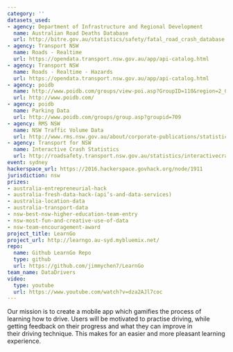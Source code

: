 ```yaml
---
category: ''
datasets_used:
- agency: Department of Infrastructure and Regional Development
  name: Australian Road Deaths Database
  url: http://bitre.gov.au/statistics/safety/fatal_road_crash_database.aspx
- agency: Transport NSW
  name: Roads - Realtime
  url: https://opendata.transport.nsw.gov.au/app/api-catalog.html
- agency: Transport NSW
  name: Roads - Realtime - Hazards
  url: https://opendata.transport.nsw.gov.au/app/api-catalog.html
- agency: poidb
  name: http://www.poidb.com/groups/view-poi.asp?GroupID=110&region=2_0
  url: http://www.poidb.com/
- agency: poidb
  name: Parking Data
  url: http://www.poidb.com/groups/group.asp?groupid=709
- agency: RMS NSW
  name: NSW Traffic Volume Data
  url: http://www.rms.nsw.gov.au/about/corporate-publications/statistics/traffic-volumes/aadt-map/index.html#/?z=6
- agency: Transport for NSW
  name: Interactive Crash Statistics
  url: http://roadsafety.transport.nsw.gov.au/statistics/interactivecrashstats/nsw.html?tabnsw=1
event: sydney
hackerspace_url: https://2016.hackerspace.govhack.org/node/1911
jurisdiction: nsw
prizes:
- australia-entrepreneurial-hack
- australia-fresh-data-hack-(api’s-and-data-services)
- australia-location-data
- australia-transport-data
- nsw-best-nsw-higher-education-team-entry
- nsw-most-fun-and-creative-use-of-data
- nsw-team-encouragement-award
project_title: LearnGo
project_url: http://learngo.au-syd.mybluemix.net/
repo:
  name: Github LearnGo Repo
  type: github
  url: https://github.com/jimmychen7/LearnGo
team_name: DataDrivers
video:
  type: youtube
  url: https://www.youtube.com/watch?v=dza2AJl7coc
---
```


Our mission is to create a mobile app which gamifies the process of learning how to drive.
Users will be motivated to practise driving, while getting feedback on their progress and what they can improve in their driving technique.
This makes for an easier and more pleasant learning experience.